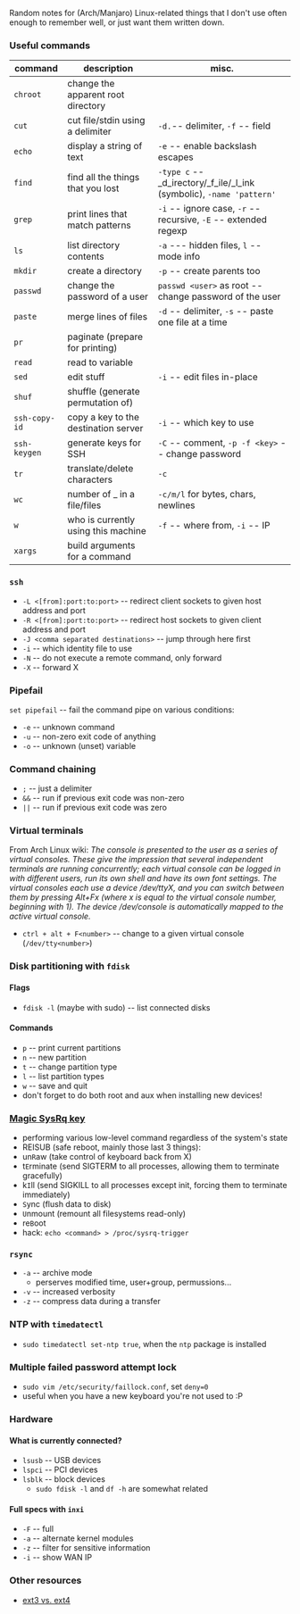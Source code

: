 ---
---

Random notes for (Arch/Manjaro) Linux-related things that I don't use often enough to remember well, or just want them written down.

### Useful commands

| command       | description                          | misc.                                                                |
| ---           | ---                                  | ---                                                                  |
| `chroot`      | change the apparent root directory   |                                                                      |
| `cut`         | cut file/stdin using a delimiter     | `-d.`-- delimiter, `-f` -- field                                     |
| `echo`        | display a string of text             | `-e` -- enable backslash escapes                                     |
| `find`        | find all the things that you lost    | `-type c` -- _d_irectory/_f_ile/_l_ink (symbolic), `-name 'pattern'` |
| `grep`        | print lines that match patterns      | `-i` -- ignore case, `-r` -- recursive, `-E` -- extended regexp      |
| `ls`          | list directory contents              | `-a` --- hidden files, `l` -- mode info                              |
| `mkdir`       | create a directory                   | `-p` -- create parents too                                           |
| `passwd`      | change the password of a user        | `passwd <user>` as root -- change password of the user               |
| `paste`       | merge lines of files                 | `-d` -- delimiter, `-s` -- paste one file at a time                  |
| `pr`          | paginate (prepare for printing)      |                                                                      |
| `read`        | read to variable                     |                                                                      |
| `sed`         | edit stuff                           | `-i` -- edit files in-place                                          |
| `shuf`        | shuffle (generate permutation of)    |                                                                      |
| `ssh-copy-id` | copy a key to the destination server | `-i` -- which key to use                                             |
| `ssh-keygen`  | generate keys for SSH                | `-C` -- comment, `-p -f <key>` -- change password                    |
| `tr`          | translate/delete characters          | `-c`                                                                 |
| `wc`          | number of _ in a file/files          | `-c/m/l` for bytes, chars, newlines                                  |
| `w`           | who is currently using this machine  | `-f` -- where from, `-i` -- IP                                       |
| `xargs`       | build arguments for a command        |                                                                      |

### `ssh`
- `-L <[from]:port:to:port>` -- redirect client sockets to given host address and port
- `-R <[from]:port:to:port>` -- redirect host sockets to given client address and port
- `-J <comma separated destinations>` -- jump through here first
- `-i` -- which identity file to use
- `-N` -- do not execute a remote command, only forward
- `-X` -- forward X

### Pipefail
`set pipefail` -- fail the command pipe on various conditions:
- `-e` -- unknown command
- `-u` -- non-zero exit code of anything
- `-o` -- unknown (unset) variable

### Command chaining
- `;` -- just a delimiter
- `&&` -- run if previous exit code was non-zero
- `||` -- run if previous exit code was zero

### Virtual terminals
From Arch Linux wiki: _The console is presented to the user as a series of virtual consoles. These give the impression that several independent terminals are running concurrently; each virtual console can be logged in with different users, run its own shell and have its own font settings. The virtual consoles each use a device /dev/ttyX, and you can switch between them by pressing Alt+Fx (where x is equal to the virtual console number, beginning with 1). The device /dev/console is automatically mapped to the active virtual console._

- `ctrl + alt + F<number>` -- change to a given virtual console (`/dev/tty<number>`)

### Disk partitioning with `fdisk`

#### Flags
- `fdisk -l` (maybe with sudo) -- list connected disks

#### Commands
- `p` -- print current partitions
- `n` -- new partition
- `t` -- change partition type
- `l` -- list partition types
- `w` -- save and quit
- don't forget to do both root and aux when installing new devices!


### [Magic SysRq key](https://en.wikipedia.org/wiki/Magic_SysRq_key)
- performing various low-level command regardless of the system's state
- REISUB (safe reboot, mainly those last 3 things):
- un`R`aw (take control of keyboard back from X)
- t`E`rminate (send SIGTERM to all processes, allowing them to terminate gracefully)
- k`I`ll (send SIGKILL to all processes except init, forcing them to terminate immediately)
- `S`ync (flush data to disk)
- `U`nmount (remount all filesystems read-only)
- re`B`oot
- hack: `echo <command> > /proc/sysrq-trigger`

### `rsync`
- `-a` -- archive mode
	- perserves modified time, user+group, permussions...
- `-v` -- increased verbosity
- `-z` -- compress data during a transfer

### NTP with `timedatectl`
- `sudo timedatectl set-ntp true`, when the `ntp` package is installed

### Multiple failed password attempt lock
- `sudo vim /etc/security/faillock.conf`, set `deny=0`
- useful when you have a new keyboard you're not used to :P

### Hardware

#### What is currently connected?
- `lsusb` -- USB devices
- `lspci` -- PCI devices
- `lsblk` -- block devices
	- `sudo fdisk -l` and `df -h` are somewhat related

#### Full specs with `inxi`
- `-F` -- full
- `-a` -- alternate kernel modules
- `-z` -- filter for sensitive information
- `-i` -- show WAN IP

### Other resources
- [ext3 vs. ext4](https://askubuntu.com/questions/44908/what-is-the-difference-between-ext3-ext4-from-a-generic-users-perspectiv)
